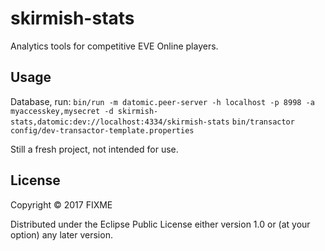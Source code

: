 # skirmish-stats

Analytics tools for competitive EVE Online players.

## Usage

Database, run:
`bin/run -m datomic.peer-server -h localhost -p 8998 -a myaccesskey,mysecret -d skirmish-stats,datomic:dev://localhost:4334/skirmish-stats`
`bin/transactor config/dev-transactor-template.properties`

Still a fresh project, not intended for use.

## License

Copyright © 2017 FIXME

Distributed under the Eclipse Public License either version 1.0 or (at
your option) any later version.
